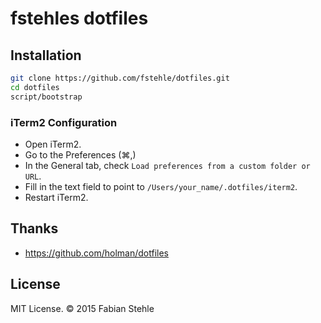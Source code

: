 # fstehles dotfiles

## Installation

```sh
git clone https://github.com/fstehle/dotfiles.git
cd dotfiles
script/bootstrap
```

### iTerm2 Configuration

 * Open iTerm2.
 * Go to the Preferences (⌘,)
 * In the General tab, check `Load preferences from a custom folder or URL`.
 * Fill in the text field to point to `/Users/your_name/.dotfiles/iterm2`.
 * Restart iTerm2.

## Thanks

* https://github.com/holman/dotfiles

## License

MIT License. &copy; 2015 Fabian Stehle
